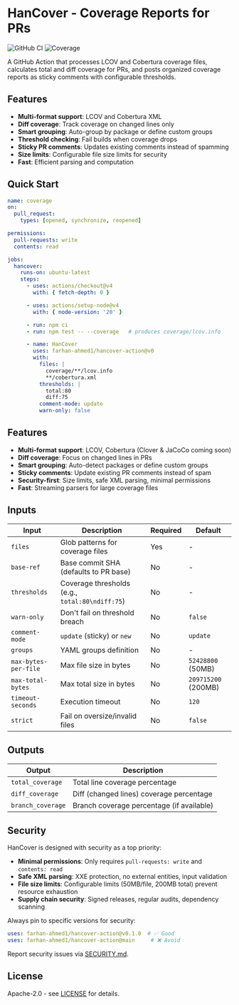 # HanCover - Coverage Reports for PRs

![GitHub CI](https://github.com/farhan-ahmed1/hancover-action/actions/workflows/ci.yml/badge.svg)
![Coverage](https://img.shields.io/badge/coverage-85%25-green)

A GitHub Action that processes LCOV and Cobertura coverage files, calculates total and diff coverage for PRs, and posts organized coverage reports as sticky comments with configurable thresholds.

## Features

- **Multi-format support**: LCOV and Cobertura XML
- **Diff coverage**: Track coverage on changed lines only
- **Smart grouping**: Auto-group by package or define custom groups
- **Threshold checking**: Fail builds when coverage drops
- **Sticky PR comments**: Updates existing comments instead of spamming
- **Size limits**: Configurable file size limits for security
- **Fast**: Efficient parsing and computation

## Quick Start

```yaml
name: coverage
on:
  pull_request:
    types: [opened, synchronize, reopened]

permissions:
  pull-requests: write
  contents: read

jobs:
  hancover:
    runs-on: ubuntu-latest
    steps:
      - uses: actions/checkout@v4
        with: { fetch-depth: 0 }

      - uses: actions/setup-node@v4
        with: { node-version: '20' }

      - run: npm ci
      - run: npm test -- --coverage   # produces coverage/lcov.info

      - name: HanCover
        uses: farhan-ahmed1/hancover-action@v0
        with:
          files: |
            coverage/**/lcov.info
            **/cobertura.xml
          thresholds: |
            total:80
            diff:75
          comment-mode: update
          warn-only: false
```

## Features

- **Multi-format support**: LCOV, Cobertura (Clover & JaCoCo coming soon)
- **Diff coverage**: Focus on changed lines in PRs
- **Smart grouping**: Auto-detect packages or define custom groups
- **Sticky comments**: Update existing PR comments instead of spam
- **Security-first**: Size limits, safe XML parsing, minimal permissions
- **Fast**: Streaming parsers for large coverage files

## Inputs

| Input | Description | Required | Default |
|-------|-------------|----------|---------|
| `files` | Glob patterns for coverage files | Yes | - |
| `base-ref` | Base commit SHA (defaults to PR base) | No | - |
| `thresholds` | Coverage thresholds (e.g., `total:80\ndiff:75`) | No | - |
| `warn-only` | Don't fail on threshold breach | No | `false` |
| `comment-mode` | `update` (sticky) or `new` | No | `update` |
| `groups` | YAML groups definition | No | - |
| `max-bytes-per-file` | Max file size in bytes | No | `52428800` (50MB) |
| `max-total-bytes` | Max total size in bytes | No | `209715200` (200MB) |
| `timeout-seconds` | Execution timeout | No | `120` |
| `strict` | Fail on oversize/invalid files | No | `false` |

## Outputs

| Output | Description |
|--------|-------------|
| `total_coverage` | Total line coverage percentage |
| `diff_coverage` | Diff (changed lines) coverage percentage |
| `branch_coverage` | Branch coverage percentage (if available) |

## Security

HanCover is designed with security as a top priority:

- **Minimal permissions**: Only requires `pull-requests: write` and `contents: read`
- **Safe XML parsing**: XXE protection, no external entities, input validation
- **File size limits**: Configurable limits (50MB/file, 200MB total) prevent resource exhaustion
- **Supply chain security**: Signed releases, regular audits, dependency scanning

Always pin to specific versions for security:
```yaml
uses: farhan-ahmed1/hancover-action@v0.1.0  # ✅ Good
uses: farhan-ahmed1/hancover-action@main     # ❌ Avoid
```

Report security issues via [SECURITY.md](SECURITY.md).

## License

Apache-2.0 - see [LICENSE](LICENSE) for details.
